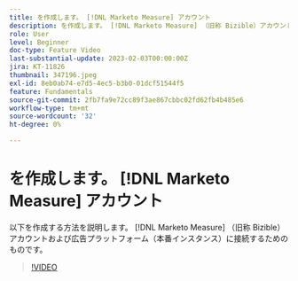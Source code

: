 ```yaml
---
title: を作成します。 [!DNL Marketo Measure] アカウント
description: を作成します。 [!DNL Marketo Measure] （旧称 Bizible）アカウントと、広告プラットフォーム（本番インスタンス）に接続します。
role: User
level: Beginner
doc-type: Feature Video
last-substantial-update: 2023-02-03T00:00:00Z
jira: KT-11826
thumbnail: 347196.jpeg
exl-id: 8eb0ab74-e7d5-4ec5-b3b0-01dcf51544f5
feature: Fundamentals
source-git-commit: 2fb7fa9e72cc89f3ae867cbbc02fd62fb4b485e6
workflow-type: tm+mt
source-wordcount: '32'
ht-degree: 0%

---
```


# を作成します。 [!DNL Marketo Measure] アカウント

以下を作成する方法を説明します。 [!DNL Marketo Measure] （旧称 Bizible）アカウントおよび広告プラットフォーム（本番インスタンス）に接続するためのものです。

>[!VIDEO](https://video.tv.adobe.com/v/347196/?quality=12&learn=on)
